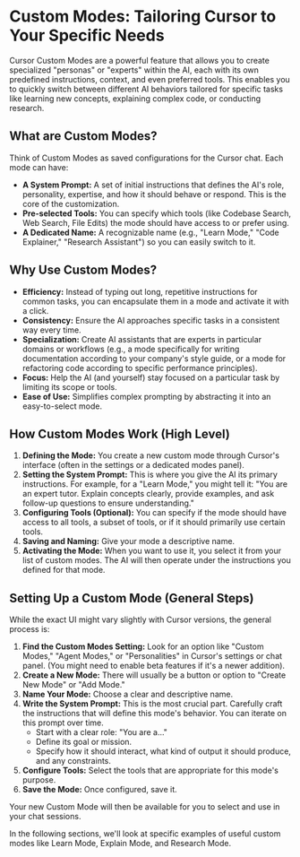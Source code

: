 # Custom Modes: Tailoring Cursor to Your Specific Needs

Cursor Custom Modes are a powerful feature that allows you to create specialized "personas" or "experts" within the AI, each with its own predefined instructions, context, and even preferred tools. This enables you to quickly switch between different AI behaviors tailored for specific tasks like learning new concepts, explaining complex code, or conducting research.

## What are Custom Modes?

Think of Custom Modes as saved configurations for the Cursor chat. Each mode can have:

-   **A System Prompt:** A set of initial instructions that defines the AI's role, personality, expertise, and how it should behave or respond. This is the core of the customization.
-   **Pre-selected Tools:** You can specify which tools (like Codebase Search, Web Search, File Edits) the mode should have access to or prefer using.
-   **A Dedicated Name:** A recognizable name (e.g., "Learn Mode," "Code Explainer," "Research Assistant") so you can easily switch to it.

## Why Use Custom Modes?

-   **Efficiency:** Instead of typing out long, repetitive instructions for common tasks, you can encapsulate them in a mode and activate it with a click.
-   **Consistency:** Ensure the AI approaches specific tasks in a consistent way every time.
-   **Specialization:** Create AI assistants that are experts in particular domains or workflows (e.g., a mode specifically for writing documentation according to your company's style guide, or a mode for refactoring code according to specific performance principles).
-   **Focus:** Help the AI (and yourself) stay focused on a particular task by limiting its scope or tools.
-   **Ease of Use:** Simplifies complex prompting by abstracting it into an easy-to-select mode.

## How Custom Modes Work (High Level)

1.  **Defining the Mode:** You create a new custom mode through Cursor's interface (often in the settings or a dedicated modes panel).
2.  **Setting the System Prompt:** This is where you give the AI its primary instructions. For example, for a "Learn Mode," you might tell it: "You are an expert tutor. Explain concepts clearly, provide examples, and ask follow-up questions to ensure understanding."
3.  **Configuring Tools (Optional):** You can specify if the mode should have access to all tools, a subset of tools, or if it should primarily use certain tools.
4.  **Saving and Naming:** Give your mode a descriptive name.
5.  **Activating the Mode:** When you want to use it, you select it from your list of custom modes. The AI will then operate under the instructions you defined for that mode.

## Setting Up a Custom Mode (General Steps)

While the exact UI might vary slightly with Cursor versions, the general process is:

1.  **Find the Custom Modes Setting:** Look for an option like "Custom Modes," "Agent Modes," or "Personalities" in Cursor's settings or chat panel. (You might need to enable beta features if it's a newer addition).
2.  **Create a New Mode:** There will usually be a button or option to "Create New Mode" or "Add Mode."
3.  **Name Your Mode:** Choose a clear and descriptive name.
4.  **Write the System Prompt:** This is the most crucial part. Carefully craft the instructions that will define this mode's behavior. You can iterate on this prompt over time.
    *   Start with a clear role: "You are a..."
    *   Define its goal or mission.
    *   Specify how it should interact, what kind of output it should produce, and any constraints.
5.  **Configure Tools:** Select the tools that are appropriate for this mode's purpose.
6.  **Save the Mode:** Once configured, save it.

Your new Custom Mode will then be available for you to select and use in your chat sessions.

In the following sections, we'll look at specific examples of useful custom modes like Learn Mode, Explain Mode, and Research Mode.

